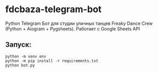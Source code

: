# fdcbaza-telegram-bot
Python Telegram Бот для студии уличных танцев Freaky Dance Crew (Python + Aiogram + Pygsheets). Работает с Google Sheets API 

## Запуск:
```
python -m venv env
python -m pip install -r requirements.txt
python bot.py
```
